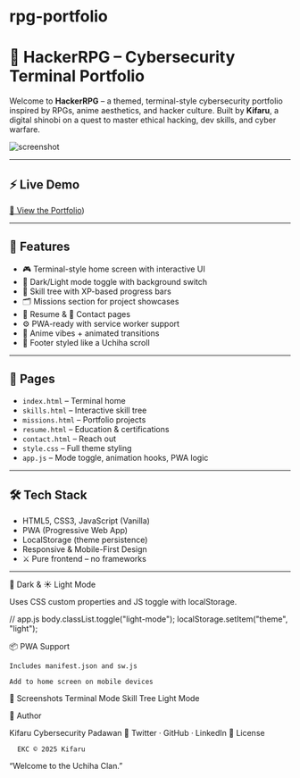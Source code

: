 # rpg-portfolio

# 🧠 HackerRPG – Cybersecurity Terminal Portfolio

Welcome to **HackerRPG** – a themed, terminal-style cybersecurity portfolio inspired by RPGs, anime aesthetics, and hacker culture. Built by **Kifaru**, a digital shinobi on a quest to master ethical hacking, dev skills, and cyber warfare.

![screenshot](assets/screenshot.png)

---

## ⚡ Live Demo
[🔗 View the Portfolio](https://kifaru88.github.io/rpg-portfolio/))

---

## 🧩 Features

- 🎮 Terminal-style home screen with interactive UI
- 🌙 Dark/Light mode toggle with background switch
- 🧠 Skill tree with XP-based progress bars
- 🗂️ Missions section for project showcases
- 📜 Resume & 📡 Contact pages
- ⚙️ PWA-ready with service worker support
- 🎨 Anime vibes + animated transitions
- 🥷 Footer styled like a Uchiha scroll

---

## 📁 Pages

- `index.html` – Terminal home
- `skills.html` – Interactive skill tree
- `missions.html` – Portfolio projects
- `resume.html` – Education & certifications
- `contact.html` – Reach out
- `style.css` – Full theme styling
- `app.js` – Mode toggle, animation hooks, PWA logic

---

## 🛠️ Tech Stack

- HTML5, CSS3, JavaScript (Vanilla)
- PWA (Progressive Web App)
- LocalStorage (theme persistence)
- Responsive & Mobile-First Design
- ⚔️ Pure frontend – no frameworks

---


🌙 Dark & ☀️ Light Mode

Uses CSS custom properties and JS toggle with localStorage.

// app.js
body.classList.toggle("light-mode");
localStorage.setItem("theme", "light");

📦 PWA Support

    Includes manifest.json and sw.js

    Add to home screen on mobile devices

📸 Screenshots
Terminal Mode	Skill Tree	Light Mode
	
	
🧙 Author

Kifaru
Cybersecurity Padawan 🐘
Twitter · GitHub · LinkedIn
📜 License

      EKC © 2025 Kifaru

  “Welcome to the Uchiha Clan.”
